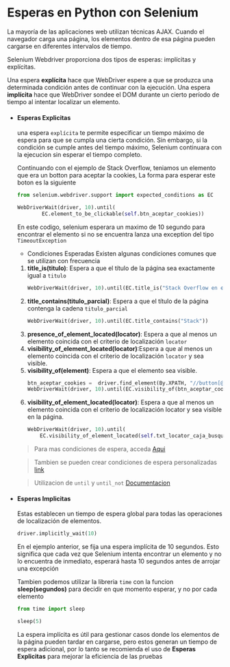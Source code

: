 # Esperas en Python con Selenium
    
La mayoría de las aplicaciones web utilizan técnicas AJAX. Cuando el navegador carga una página, los elementos dentro de esa página pueden cargarse en diferentes intervalos de tiempo.


Selenium Webdriver proporciona dos tipos de esperas: implícitas y explícitas.

Una espera **explícita** hace que WebDriver espere a que se produzca una determinada condición antes de continuar con la ejecución.
Una espera **implícita** hace que WebDriver sondee el DOM durante un cierto período de tiempo al intentar localizar un elemento.


- #### Esperas Explicitas
    una espera ``explícita`` te permite especificar un tiempo máximo de espera para que se cumpla una cierta condición. Sin embargo, si la condición se cumple antes del tiempo máximo, Selenium continuara con la ejecucion sin esperar el tiempo completo.

    Continuando con el ejemplo de Stack Overflow, teniamos un elemento que era un botton para aceptar la cookies, La forma para esperar este boton es la siguiente

    ```python
    from selenium.webdriver.support import expected_conditions as EC

    WebDriverWait(driver, 10).until(
            EC.element_to_be_clickable(self.btn_aceptar_cookies))
    ```
    En este codigo, selenium esperara un maximo de 10 segundo para encontrar el elemento
    si no se encuentra lanza una exception del tipo ``TimeoutException``

    - Condiciones Esperadas
    Existen algunas condiciones comunes que se utilizan con frecuencia

    1. **title_is(titulo)**: Espera a que el título de la página sea exactamente igual a ``titulo``
        ```python
        WebDriverWait(driver, 10).until(EC.title_is("Stack Overflow en español"))
        ```
    2. **title_contains(titulo_parcial)**: Espera a que el título de la página contenga la cadena `titulo_parcial`
        ```python
        WebDriverWait(driver, 10).until(EC.title_contains("Stack"))
        ```
    3. **presence_of_element_located(locator)**: Espera a que al menos un elemento coincida con el criterio de localización ``locator``
    4. **visibility_of_element_located(locator)**:Espera a que al menos un elemento coincida con el criterio de localización ``locator`` y sea visible.
    5. **visibility_of(element)**: Espera a que el elemento sea visible.
        ```python
        btn_aceptar_cookies =  driver.find_element(By.XPATH, "//button[@id='onetrust-accept-btn-handler']")
        WebDriverWait(driver, 10).until(EC.visibility_of(btn_aceptar_cookies))
        ```
    6. **visibility_of_element_located(locator)**: Espera a que al menos un elemento coincida con el criterio de localización locator y sea visible en la página.
        ```python
        WebDriverWait(driver, 10).until(
            EC.visibility_of_element_located(self.txt_locator_caja_busqueda))
        ```
    > Para mas condiciones de espera, acceda [Aqui](https://selenium-python.readthedocs.io/api.html#module-selenium.webdriver.support.expected_conditions)

    > Tambien se pueden crear condiciones de espera personalizadas [link](https://selenium-python.readthedocs.io/waits.html#explicit-waits) 

    > Utilizacion de ``until`` y ``until_not`` [Documentacion](https://selenium-python.readthedocs.io/api.html#module-selenium.webdriver.support.wait)



- #### Esperas Implicitas
    Estas establecen un tiempo de espera global para todas las operaciones de localización de elementos.

    ```python
    driver.implicitly_wait(10)
    ```
    En el ejemplo anterior, se fija una espera implícita de 10 segundos. Esto significa que cada vez que Selenium intenta encontrar un elemento y no lo encuentra de inmediato, esperará hasta 10 segundos antes de arrojar una excepción 

    Tambien podemos utilizar la libreria `time` con la funcion **sleep(segundos)**
    para decidir en que momento esperar, y no por cada elemento
    ```python
    from time import sleep

    sleep(5)
    ```

    La espera implícita es útil para gestionar casos donde los elementos de la página pueden tardar en cargarse, pero estos generan un tiempo de espera adicional, por lo tanto se recomienda el uso de **Esperas Explicitas** para mejorar la eficiencia de las pruebas